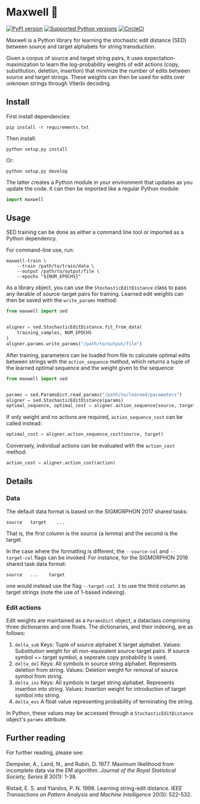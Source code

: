 # Maxwell 👹

[![PyPI
version](https://badge.fury.io/py/Maxwell.svg)](https://pypi.org/project/maxwell/)
[![Supported Python
versions](https://img.shields.io/pypi/pyversions/maxwell.svg)](https://pypi.org/project/maxwell/)
[![CircleCI](https://circleci.com/gh/CUNY-CL/maxwell.svg?style=svg&circle-token=43c60045a43c2b4d4e2ad95dce2968512e7fe8d6)](https://app.circleci.com/pipelines/github/CUNY-CL/maxwell?branch=main)

Maxwell is a Python library for learning the stochastic edit distance (SED)
between source and target alphabets for string transduction.

Given a corpus of source and target string pairs, it uses
expectation-maximization to learn the log-probability weights of edit actions
(copy, substitution, deletion, insertion) that minimize the number of edits
between source and target strings. These weights can then be used for edits over
unknown strings through Viterbi decoding.

## Install

First install dependencies:

    pip install -r requirements.txt

Then install:

    python setup.py install

Or:

    python setup.py develop

The latter creates a Python module in your environment that updates as you
update the code. It can then be imported like a regular Python module:

```python
import maxwell
```

## Usage

SED training can be done as either a command line tool or imported as a Python
dependency.

For command-line use, run:

    maxwell-train \
        --train /path/to/train/data \
        --output /path/to/output/file \
        --epochs "${NUM_EPOCHS}"

As a library object, you can use the `StochasticEditDistance` class to pass any
iterable of source-target pairs for training. Learned edit weights can then be
saved with the `write_params` method:

```python
from maxwell import sed


aligner = sed.StochasticEditDistance.fit_from_data(
    training_samples, NUM_EPOCHS
)
aligner.params.write_params("/path/to/output/file")
```

After training, parameters can be loaded from file to calculate optimal edits
between strings with the `action_sequence` method, which returns a tuple of the
learned optimal sequence and the weight given to the sequence:

```python
from maxwell import sed


params = sed.ParamsDict.read_params("/path/to/learned/parameters")
aligner = sed.StochasticEditDistance(params)
optimal_sequence, optimal_cost = aligner.action_sequence(source, target)
```

If only weight and no actions are required, `action_sequence_cost` can be called
instead:

```python
optimal_cost = aligner.action_sequence_cost(source, target)
```

Conversely, individual actions can be evaluated with the `action_cost` method:

```python
action_cost = aligner.action_cost(action)
```

## Details

### Data

The default data format is based on the SIGMORPHON 2017 shared tasks:

    source   target    ...

That is, the first column is the source (a lemma) and the second is the target.

In the case where the formatting is different, the `--source-col` and
`--target-col` flags can be invoked. For instance, for the SIGMORPHON 2016
shared task data format:

    source   ...    target

one would instead use the flag `--target-col 3` to use the third column as
target strings (note the use of 1-based indexing).

### Edit actions

Edit weights are maintained as a `ParamsDict` object, a dataclass comprising
three dictionaries and one floats. The dictionaries, and their indexing, are as
follows:

1.  `delta_sub` Keys: Tuple of source alphabet X target alphabet. Values:
    Substitution weight for all non-equivalent source-target pairs. If source
    symbol == target symbol, a seperate copy probability is used.
2.  `delta_del` Keys: All symbols in source string alphabet. Represents deletion
    from string. Values: Deletion weight for removal of source symbol from
    string.
3.  `delta_ins` Keys: All symbols in target string alphabet. Represents
    insertion into string. Values: Insertion weight for introduction of target
    symbol into string.
4.  `delta_eos` A float value representing probability of terminating the
    string.

In Python, these values may be accessed through a `StochasticEditDistance`
object's `params` attribute.

## Further reading

For further reading, please see:

Dempster, A., Laird, N., and Rubin, D. 1977. Maximum likelihood from incomplete
data via the EM algorithm. *Journal of the Royal Statistical Society, Series B*
30(1): 1-38.

Ristad, E. S. and Yianilos, P. N. 1998. Learning string-edit distance. *IEEE
Transactions on Pattern Analysis and Machine Intelligence* 20(5): 522-532.
